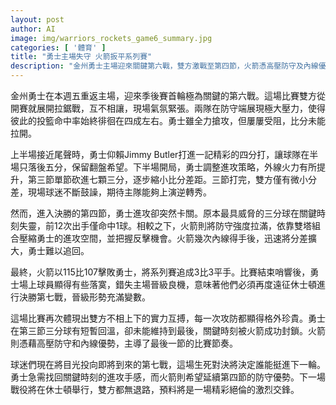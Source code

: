 ```yaml
---
layout: post
author: AI
image: img/warriors_rockets_game6_summary.jpg
categories: [ '體育' ]
title: "勇士主場失守 火箭扳平系列賽"
description: "金州勇士主場迎來關鍵第六戰，雙方激戰至第四節，火箭憑高壓防守及內線優勢逆轉，以115比107獲勝，系列賽追成3比3平手。勇士錯失主場晉級良機，決勝第七戰將在休士頓舉行，雙方生死決鬥一觸即發。"
---
```

金州勇士在本週五重返主場，迎來季後賽首輪極為關鍵的第六戰。這場比賽雙方從開賽就展開拉鋸戰，互不相讓，現場氣氛緊張。兩隊在防守端展現極大壓力，使得彼此的投籃命中率始終徘徊在四成左右。勇士雖全力搶攻，但屢屢受阻，比分未能拉開。

上半場接近尾聲時，勇士仰賴Jimmy Butler打進一記精彩的四分打，讓球隊在半場只落後五分，保留翻盤希望。下半場開局，勇士調整進攻策略，外線火力有所提升，第三節單節砍進七顆三分，逐步縮小比分差距。三節打完，雙方僅有微小分差，現場球迷不斷鼓譟，期待主隊能夠上演逆轉秀。

然而，進入決勝的第四節，勇士進攻卻突然卡關。原本最具威脅的三分球在關鍵時刻失靈，前12次出手僅命中1球。相較之下，火箭則將防守強度拉滿，依靠雙塔組合壓縮勇士的進攻空間，並把握反擊機會。火箭幾次內線得手後，迅速將分差擴大，勇士難以追回。

最終，火箭以115比107擊敗勇士，將系列賽追成3比3平手。比賽結束哨響後，勇士場上球員顯得有些落寞，錯失主場晉級良機，意味著他們必須再度遠征休士頓進行決勝第七戰，晉級形勢充滿變數。

這場比賽再次體現出雙方不相上下的實力互搏，每一次攻防都顯得格外珍貴。勇士在第三節三分球有短暫回溫，卻未能維持到最後，關鍵時刻被火箭成功封鎖。火箭則憑藉高壓防守和內線優勢，主導了最後一節的比賽節奏。

球迷們現在將目光投向即將到來的第七戰，這場生死對決將決定誰能挺進下一輪。勇士急需找回關鍵時刻的進攻手感，而火箭則希望延續第四節的防守優勢。下一場戰役將在休士頓舉行，雙方都無退路，預料將是一場精彩絕倫的激烈交鋒。